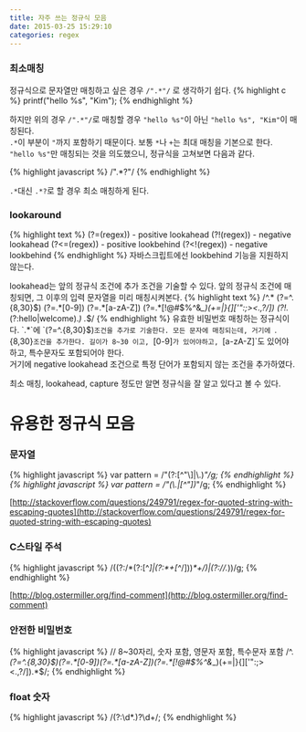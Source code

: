 ```yaml
---
title: 자주 쓰는 정규식 모음
date: 2015-03-25 15:29:10
categories: regex
---
```

  
### 최소매칭

정규식으로 문자열만 매칭하고 싶은 경우 `/".*"/` 로 생각하기 쉽다.
{% highlight c %}
printf("hello %s", "Kim");
{% endhighlight %}  
  
하지만 위의 경우 `/".*"/`로 매칭할 경우 `"hello %s"`이 아닌 `"hello %s", "Kim"`이 매칭된다.  
`.*`이 부분이 `"`까지 포함하기 때문이다. 보통 `*`나 `+`는 최대 매칭을 기본으로 한다.  
`"hello %s"`만 매칭되는 것을 의도했으니, 정규식을 고쳐보면 다음과 같다.  
  
{% highlight javascript %}
/".*?"/
{% endhighlight %}  
  
`.*`대신 `.*?`로 할 경우 최소 매칭하게 된다.
  
  
### lookaround
  
{% highlight text %}
(?=(regex)) - positive lookahead
(?!(regex)) - negative lookahead
(?<=(regex)) - positive lookbehind
(?<!(regex)) - negative lookbehind
{% endhighlight %}
자바스크립트에선 lookbehind 기능을 지원하지 않는다.  

lookahead는 앞의 정규식 조건에 추가 조건을 기술할 수 있다. 앞의 정규식 조건에 매칭되면, 그 이후의 입력 문자열을 미리 매칭시켜본다.
{% highlight text %}
/^.*
    (?=^.{8,30}$)
    (?=.*[0-9])
    (?=.*[a-zA-Z])
    (?=.*[!@#$%^&*_\)\(+=|}{\]\[\'\":;><.,?/])
    (?!.*(?:hello|welcome).*)
.*$/
{% endhighlight %}
유효한 비밀번호 매칭하는 정규식이다. `.*`에 `(?=^.{8,30}$)`조건을 추가로 기술한다. 모든 문자에 매칭되는데, 거기에 `.{8,30}`조건을 추가한다. 길이가 8~30 이고, `[0-9]`가 있어야하고, `[a-zA-Z]`도 있어야 하고, 특수문자도 포함되어야 한다.  
거기에 negative lookahead 조건으로 특정 단어가 포함되지 않는 조건을 추가하였다.  


최소 매칭, lookahead, capture 정도만 알면 정규식을 잘 알고 있다고 볼 수 있다.  
  


# 유용한 정규식 모음

### 문자열

{% highlight javascript %}
var pattern = /"(?:[^"\\]|\\.)*"/g;
{% endhighlight %}
{% highlight javascript %}
var pattern = /"(\\.|[^\"])*"/g;
{% endhighlight %}

[http://stackoverflow.com/questions/249791/regex-for-quoted-string-with-escaping-quotes](http://stackoverflow.com/questions/249791/regex-for-quoted-string-with-escaping-quotes)
  

### C스타일 주석
{% highlight javascript %}
/((?:\/\*(?:[^*]|(?:\*+[^*\/]))*\*+\/)|(?:\/\/.*))/g;
{% endhighlight %}

[http://blog.ostermiller.org/find-comment](http://blog.ostermiller.org/find-comment)


### 안전한 비밀번호
{% highlight javascript %}
// 8~30자리, 숫자 포함, 영문자 포함, 특수문자 포함
/^.*(?=^.{8,30}$)(?=.*[0-9])(?=.*[a-zA-Z])(?=.*[!@#$%^&*_\)\(+=|}{\]\[\'\":;><.,?/]).*$/;
{% endhighlight %} 


### float 숫자
{% highlight javascript %}
/(?:\d*\.)?\d+/;
{% endhighlight %}
